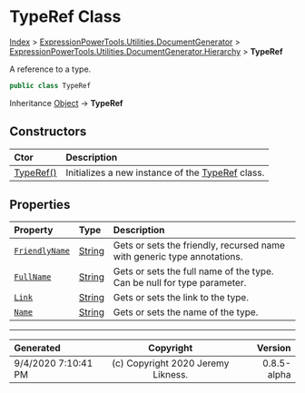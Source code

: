 ﻿# TypeRef Class

[Index](../index.md) > [ExpressionPowerTools.Utilities.DocumentGenerator](ExpressionPowerTools.Utilities.DocumentGenerator.a.md) > [ExpressionPowerTools.Utilities.DocumentGenerator.Hierarchy](ExpressionPowerTools.Utilities.DocumentGenerator.Hierarchy.n.md) > **TypeRef**

A reference to a type.

```csharp
public class TypeRef
```

Inheritance [Object](https://docs.microsoft.com/dotnet/api/system.object) → **TypeRef**

## Constructors

| Ctor | Description |
| :-- | :-- |
| [TypeRef()](ExpressionPowerTools.Utilities.DocumentGenerator.Hierarchy.TypeRef.ctor.md#typeref) | Initializes a new instance of the [TypeRef](ExpressionPowerTools.Utilities.DocumentGenerator.Hierarchy.TypeRef.cs.md) class. |
## Properties

| Property | Type | Description |
| :-- | :-- | :-- |
| [`FriendlyName`](ExpressionPowerTools.Utilities.DocumentGenerator.Hierarchy.TypeRef.FriendlyName.prop.md) | [String](https://docs.microsoft.com/dotnet/api/system.string) | Gets or sets the friendly, recursed name with generic type annotations. |
| [`FullName`](ExpressionPowerTools.Utilities.DocumentGenerator.Hierarchy.TypeRef.FullName.prop.md) | [String](https://docs.microsoft.com/dotnet/api/system.string) | Gets or sets the full name of the type. Can be null for type parameter. |
| [`Link`](ExpressionPowerTools.Utilities.DocumentGenerator.Hierarchy.TypeRef.Link.prop.md) | [String](https://docs.microsoft.com/dotnet/api/system.string) | Gets or sets the link to the type. |
| [`Name`](ExpressionPowerTools.Utilities.DocumentGenerator.Hierarchy.TypeRef.Name.prop.md) | [String](https://docs.microsoft.com/dotnet/api/system.string) | Gets or sets the name of the type. |


---

| Generated | Copyright | Version |
| :-- | :-: | --: |
| 9/4/2020 7:10:41 PM | (c) Copyright 2020 Jeremy Likness. | 0.8.5-alpha |
